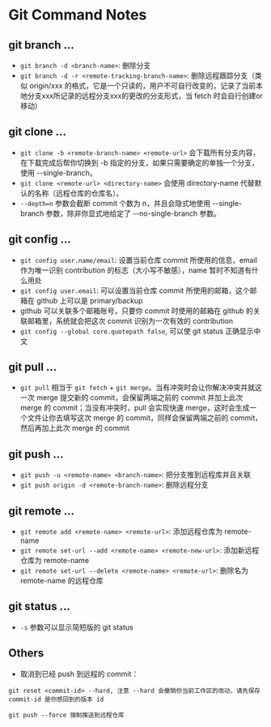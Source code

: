 # Git Command Notes


## git branch ...
- `git branch -d <branch-name>`: 删除分支
- `git branch -d -r <remote-tracking-branch-name>`: 删除远程跟踪分支（类似 origin/xxx 的格式，它是一个只读的，用户不可自行改变的，记录了当前本地分支xxx所记录的远程分支xxx的更改的分支形式，当 fetch 时会自行创建or移动）


## git clone ...
- `git clone -b <remote-branch-name> <remote-url>` 会下载所有分支内容，在下载完成后帮你切换到 -b 指定的分支，如果只需要确定的单独一个分支，使用 --single-branch。
- `git clone <remote-url> <directory-name>` 会使用 directory-name 代替默认的名称（远程仓库的仓库名）。
- `--depth=n` 参数会截断 commit 个数为 n，并且会隐式地使用 --single-branch 参数，除非你显式地给定了 --no-single-branch 参数。


## git config ...
- `git config user.name/email`: 设置当前仓库 commit 所使用的信息，email 作为唯一识别 contribution 的标志（大小写不敏感），name 暂时不知道有什么用处
- `git config user.email`: 可以设置当前仓库 commit 所使用的邮箱，这个邮箱在 github 上可以是 primary/backup
- github 可以关联多个邮箱账号，只要你 commit 时使用的邮箱在 github 的关联邮箱里，系统就会把这次 commit 识别为一次有效的 contribution
- `git config --global core.quotepath false`, 可以使 git status 正确显示中文


## git pull ...
- `git pull` 相当于 `git fetch` + `git merge`。当有冲突时会让你解决冲突并就这一次 merge 提交新的 commit，会保留两端之前的 commit 并加上此次 merge 的 commit；当没有冲突时，pull 会实现快速 merge，这时会生成一个文件让你去填写这次 merge 的 commit，同样会保留两端之前的 commit，然后再加上此次 merge 的 commit


## git push ...
- `git push -u <remote-name> <branch-name>`: 把分支推到远程库并且关联
- `git push origin -d <remote-branch-name>`: 删除远程分支


## git remote ...
- `git remote add <remote-name> <remote-url>`: 添加远程仓库为 remote-name
- `git remote set-url --add <remote-name> <remote-new-url>`: 添加新远程仓库为 remote-name
- `git remote set-url --delete <remote-name> <remote-url>`: 删除名为 remote-name 的远程仓库

## git status ...
- `-s` 参数可以显示简短版的 git status


## Others
- 取消到已经 push 到远程的 commit：

```
git reset <commit-id> --hard, 注意 --hard 会撤销你当前工作区的改动，请先保存
commit-id 是你想回到的版本 id

git push --force 强制推送到远程仓库

```
